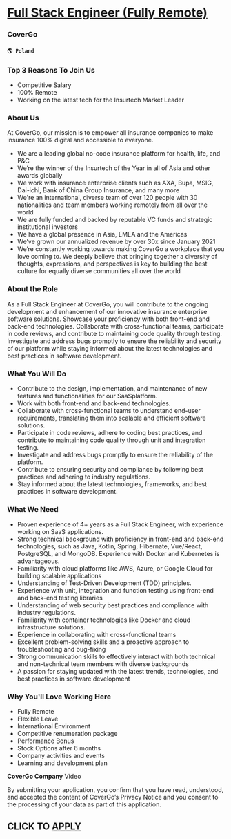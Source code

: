 # [Full Stack Engineer (Fully Remote)](https://www.remotewlb.com/apply/full-stack-engineer-fully-remote-57864)  
### CoverGo  
#### `🌎 Poland`  

### Top 3 Reasons To Join Us

  * Competitive Salary
  * 100% Remote
  * Working on the latest tech for the Insurtech Market Leader

### About Us

At CoverGo, our mission is to empower all insurance companies to make insurance 100% digital and accessible to everyone.

  * We are a leading global no-code insurance platform for health, life, and P&C
  * We’re the winner of the Insurtech of the Year in all of Asia and other awards globally
  * We work with insurance enterprise clients such as AXA, Bupa, MSIG, Dai-ichi, Bank of China Group Insurance, and many more
  * We're an international, diverse team of over 120 people with 30 nationalities and team members working remotely from all over the world
  * We are fully funded and backed by reputable VC funds and strategic institutional investors
  * We have a global presence in Asia, EMEA and the Americas
  * We’ve grown our annualized revenue by over 30x since January 2021
  * We’re constantly working towards making CoverGo a workplace that you love coming to. We deeply believe that bringing together a diversity of thoughts, expressions, and perspectives is key to building the best culture for equally diverse communities all over the world

### About the Role

As a Full Stack Engineer at CoverGo, you will contribute to the ongoing development and enhancement of our innovative insurance enterprise software solutions. Showcase your proficiency with both front-end and back-end technologies. Collaborate with cross-functional teams, participate in code reviews, and contribute to maintaining code quality through testing. Investigate and address bugs promptly to ensure the reliability and security of our platform while staying informed about the latest technologies and best practices in software development.

### What You Will Do

  * Contribute to the design, implementation, and maintenance of new features and functionalities for our SaaSplatform.
  * Work with both front-end and back-end technologies.
  * Collaborate with cross-functional teams to understand end-user requirements, translating them into scalable and efficient software solutions.
  * Participate in code reviews, adhere to coding best practices, and contribute to maintaining code quality through unit and integration testing.
  * Investigate and address bugs promptly to ensure the reliability of the platform.
  * Contribute to ensuring security and compliance by following best practices and adhering to industry regulations.
  * Stay informed about the latest technologies, frameworks, and best practices in software development.

### What We Need

  * Proven experience of 4+ years as a Full Stack Engineer, with experience working on SaaS applications.
  * Strong technical background with proficiency in front-end and back-end technologies, such as Java, Kotlin, Spring, Hibernate, Vue/React, PostgreSQL, and MongoDB. Experience with Docker and Kubernetes is advantageous.
  * Familiarity with cloud platforms like AWS, Azure, or Google Cloud for building scalable applications
  * Understanding of Test-Driven Development (TDD) principles.
  * Experience with unit, integration and function testing using front-end and back-end testing libraries
  * Understanding of web security best practices and compliance with industry regulations.
  * Familiarity with container technologies like Docker and cloud infrastructure solutions.
  * Experience in collaborating with cross-functional teams
  * Excellent problem-solving skills and a proactive approach to troubleshooting and bug-fixing
  * Strong communication skills to effectively interact with both technical and non-technical team members with diverse backgrounds
  * A passion for staying updated with the latest trends, technologies, and best practices in software development

### Why You'll Love Working Here

  * Fully Remote
  * Flexible Leave
  * International Environment
  * Competitive renumeration package
  * Performance Bonus
  * Stock Options after 6 months 
  * Company activities and events
  * Learning and development plan

**CoverGo Company** Video

By submitting your application, you confirm that you have read, understood, and accepted the content of CoverGo’s Privacy Notice and you consent to the processing of your data as part of this application.

  
## CLICK TO [APPLY](https://www.remotewlb.com/apply/full-stack-engineer-fully-remote-57864)

